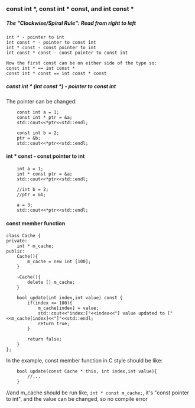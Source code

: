 ### const int \*, const int \* const, and int const \*

##### The "Clockwise/Spiral Rule": Read from right to left

```
int * - pointer to int
int const * - pointer to const int
int * const - const pointer to int
int const * const - const pointer to const int

Now the first const can be on either side of the type so:
const int * == int const *
const int * const == int const * const
```

##### const int \* (int const \*) - pointer to const int
The pointer can be changed:

```
    const int a = 1;
    const int * ptr = &a;
    std::cout<<*ptr<<std::endl;
    
    const int b = 2;
    ptr = &b;
    std::cout<<*ptr<<std::endl;
```

#### int * const - const pointer to int

```
    int a = 1;
    int * const ptr = &a;
    std::cout<<*ptr<<std::endl;
    
    //int b = 2;
    //ptr = &b;

    a = 3;
    std::cout<<*ptr<<std::endl;
```

#### const member function

```
class Cache {
private:
    int * m_cache;
public:
    Cache(){
        m_cache = new int [100];
    }
    
    ~Cache(){
        delete [] m_cache;
    }
    
    bool update(int index,int value) const {
        if(index <= 100){
            m_cache[index] = value;
            std::cout<<"index:["<<index<<"] value updated to ["<<m_cache[index]<<"]"<<std::endl;
            return true;
        } 
        
        return false;
    }
};
```

In the example, const member function in C style should be like:

```
    bool update(const Cache * this, int index,int value){
        //...
    }
```

//and m_cache should be run like, `int * const m_cache;`, it's "const pointer to int", and the value can be changed, so no compile error
